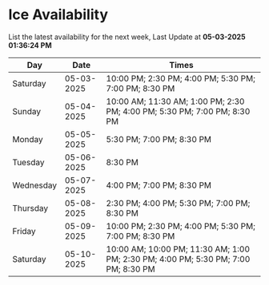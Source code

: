 # Ice Availability

List the latest availability for the next week, Last Update at **05-03-2025 01:36:24 PM**

| Day         | Date        | Times       |
| ----------- | ----------- | ----------- |
|Saturday|05-03-2025|10:00 PM; 2:30 PM; 4:00 PM; 5:30 PM; 7:00 PM; 8:30 PM|
|Sunday|05-04-2025|10:00 AM; 11:30 AM; 1:00 PM; 2:30 PM; 4:00 PM; 5:30 PM; 7:00 PM; 8:30 PM|
|Monday|05-05-2025|5:30 PM; 7:00 PM; 8:30 PM|
|Tuesday|05-06-2025|8:30 PM|
|Wednesday|05-07-2025|4:00 PM; 7:00 PM; 8:30 PM|
|Thursday|05-08-2025|2:30 PM; 4:00 PM; 5:30 PM; 7:00 PM; 8:30 PM|
|Friday|05-09-2025|10:00 PM; 2:30 PM; 4:00 PM; 5:30 PM; 7:00 PM; 8:30 PM|
|Saturday|05-10-2025|10:00 AM; 10:00 PM; 11:30 AM; 1:00 PM; 2:30 PM; 4:00 PM; 5:30 PM; 7:00 PM; 8:30 PM|
